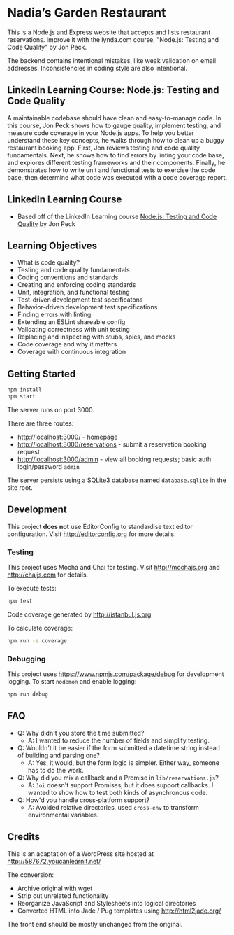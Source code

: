 # Nadia’s Garden Restaurant

This is a Node.js and Express website that accepts and lists restaurant reservations. Improve it with the lynda.com course, "Node.js: Testing and Code Quality" by Jon Peck.

The backend contains intentional mistakes, like weak validation on email addresses. Inconsistencies in coding style are also intentional.

## LinkedIn Learning Course: Node.js: Testing and Code Quality

A maintainable codebase should have clean and easy-to-manage code. In this course, Jon Peck shows how to gauge quality, implement testing, and measure code coverage in your Node.js apps. To help you better understand these key concepts, he walks through how to clean up a buggy restaurant booking app. First, Jon reviews testing and code quality fundamentals. Next, he shows how to find errors by linting your code base, and explores different testing frameworks and their components. Finally, he demonstrates how to write unit and functional tests to exercise the code base, then determine what code was executed with a code coverage report.

## LinkedIn Learning Course

- Based off of the LinkedIn Learning course [Node.js: Testing and Code Quality](https://www.linkedin.com/learning/node-js-testing-and-code-quality/) by Jon Peck

## Learning Objectives

- What is code quality?
- Testing and code quality fundamentals
- Coding conventions and standards
- Creating and enforcing coding standards
- Unit, integration, and functional testing
- Test-driven development test specificatons
- Behavior-driven development test specifications
- Finding errors with linting
- Extending an ESLint shareable config
- Validating correctness with unit testing
- Replacing and inspecting with stubs, spies, and mocks
- Code coverage and why it matters
- Coverage with continuous integration

## Getting Started

```bash
npm install
npm start
```

The server runs on port 3000.

There are three routes:

- <http://localhost:3000/> - homepage
- <http://localhost:3000/reservations> - submit a reservation booking request
- <http://localhost:3000/admin> - view all booking requests; basic auth login/password `admin`

The server persists using a SQLite3 database named `database.sqlite` in the site root.

## Development

This project **does not** use EditorConfig to standardise text editor configuration.
Visit <http://editorconfig.org> for more details.

### Testing

This project uses Mocha and Chai for testing.
Visit <http://mochajs.org> and <http://chaijs.com> for details.

To execute tests:

```bash
npm test
```

Code coverage generated by <http://istanbul.js.org>

To calculate coverage:

```bash
npm run -s coverage
```

### Debugging

This project uses <https://www.npmjs.com/package/debug> for development logging. To start `nodemon` and enable logging:

```bash
npm run debug
```

## FAQ

- Q: Why didn't you store the time submitted?
  - A: I wanted to reduce the number of fields and simplify testing.
- Q: Wouldn't it be easier if the form submitted a datetime string instead of building and parsing one?
  - A: Yes, it would, but the form logic is simpler. Either way, someone has to do the work.
- Q: Why did you mix a callback and a Promise in `lib/reservations.js`?
  - A: `Joi` doesn't support Promises, but it does support callbacks. I wanted to show how to test both kinds of asynchronous code.
- Q: How'd you handle cross-platform support?
  - A: Avoided relative directories, used `cross-env` to transform environmental variables.

## Credits

This is an adaptation of a WordPress site hosted at <http://587672.youcanlearnit.net/>

The conversion:

- Archive original with wget
- Strip out unrelated functionality
- Reorganize JavaScript and Stylesheets into logical directories
- Converted HTML into Jade / Pug templates using <http://html2jade.org/>

The front end should be mostly unchanged from the original.
